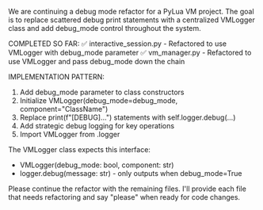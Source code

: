 We are continuing a debug mode refactor for a PyLua VM project. The goal is to replace scattered debug print statements with a centralized VMLogger class and add debug_mode control throughout the system.

COMPLETED SO FAR:
✅ interactive_session.py - Refactored to use VMLogger with debug_mode parameter
✅ vm_manager.py - Refactored to use VMLogger and pass debug_mode down the chain

IMPLEMENTATION PATTERN:
1. Add debug_mode parameter to class constructors
2. Initialize VMLogger(debug_mode=debug_mode, component="ClassName") 
3. Replace print(f"[DEBUG]...") statements with self.logger.debug(...)
4. Add strategic debug logging for key operations
5. Import VMLogger from .logger

The VMLogger class expects this interface:
- VMLogger(debug_mode: bool, component: str)
- logger.debug(message: str) - only outputs when debug_mode=True

Please continue the refactor with the remaining files. I'll provide each file that needs refactoring and say "please" when ready for code changes.